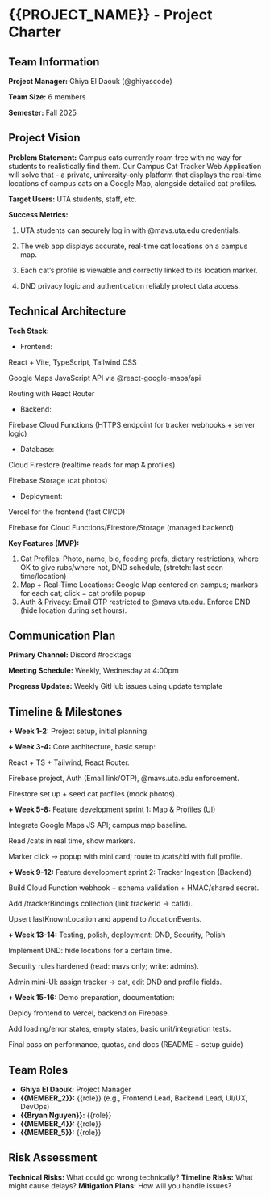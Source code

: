 # {{PROJECT_NAME}} - Project Charter

## Team Information
**Project Manager:** Ghiya El Daouk (@ghiyascode)

**Team Size:** 6 members

**Semester:** Fall 2025

## Project Vision
**Problem Statement:** Campus cats currently roam free with no way for students to realistically find them. Our Campus Cat Tracker Web Application will solve that - a private, university-only platform that displays the real-time locations of campus cats on a Google Map, alongside detailed cat profiles.

**Target Users:** UTA students, staff, etc.

**Success Metrics:**
1. UTA students can securely log in with @mavs.uta.edu credentials.

2. The web app displays accurate, real-time cat locations on a campus map.

3. Each cat’s profile is viewable and correctly linked to its location marker.

4. DND privacy logic and authentication reliably protect data access.

## Technical Architecture
**Tech Stack:**
- Frontend:
  
React + Vite, TypeScript, Tailwind CSS

Google Maps JavaScript API via @react-google-maps/api

Routing with React Router

- Backend:
  
Firebase Cloud Functions (HTTPS endpoint for tracker webhooks + server logic)

- Database:
  
Cloud Firestore (realtime reads for map & profiles)

Firebase Storage (cat photos)

- Deployment:
  
Vercel for the frontend (fast CI/CD)

Firebase for Cloud Functions/Firestore/Storage (managed backend)

**Key Features (MVP):**
1. Cat Profiles: Photo, name, bio, feeding prefs, dietary restrictions, where OK to give rubs/where not, DND schedule, (stretch: last seen time/location)
2. Map + Real-Time Locations: Google Map centered on campus; markers for each cat; click = cat profile popup 
3. Auth & Privacy: Email OTP restricted to @mavs.uta.edu. Enforce DND (hide location during set hours).

## Communication Plan
**Primary Channel:** Discord #rocktags

**Meeting Schedule:** Weekly, Wednesday at 4:00pm

**Progress Updates:** Weekly GitHub issues using update template

## Timeline & Milestones
**+ Week 1-2:** Project setup, initial planning

**+ Week 3-4:** Core architecture, basic setup: 

React + TS + Tailwind, React Router.

Firebase project, Auth (Email link/OTP), @mavs.uta.edu enforcement.

Firestore set up + seed cat profiles (mock photos).

**+ Week 5-8:** Feature development sprint 1: Map & Profiles (UI)

Integrate Google Maps JS API; campus map baseline.

Read /cats in real time, show markers.

Marker click → popup with mini card; route to /cats/:id with full profile.

**+ Week 9-12:** Feature development sprint 2: Tracker Ingestion (Backend)

Build Cloud Function webhook + schema validation + HMAC/shared secret.

Add /trackerBindings collection (link trackerId → catId).

Upsert lastKnownLocation and append to /locationEvents.

**+ Week 13-14:** Testing, polish, deployment: DND, Security, Polish

Implement DND: hide locations for a certain time.

Security rules hardened (read: mavs only; write: admins).

Admin mini-UI: assign tracker → cat, edit DND and profile fields.

**+ Week 15-16:** Demo preparation, documentation: 

Deploy frontend to Vercel, backend on Firebase.

Add loading/error states, empty states, basic unit/integration tests.

Final pass on performance, quotas, and docs (README + setup guide)

## Team Roles
- **Ghiya El Daouk:** Project Manager
- **{{MEMBER_2}}:** {{role}} (e.g., Frontend Lead, Backend Lead, UI/UX, DevOps)
- **{{Bryan Nguyen}}:** {{role}}
- **{{MEMBER_4}}:** {{role}}
- **{{MEMBER_5}}:** {{role}}

## Risk Assessment
**Technical Risks:** What could go wrong technically?
**Timeline Risks:** What might cause delays?
**Mitigation Plans:** How will you handle issues?
